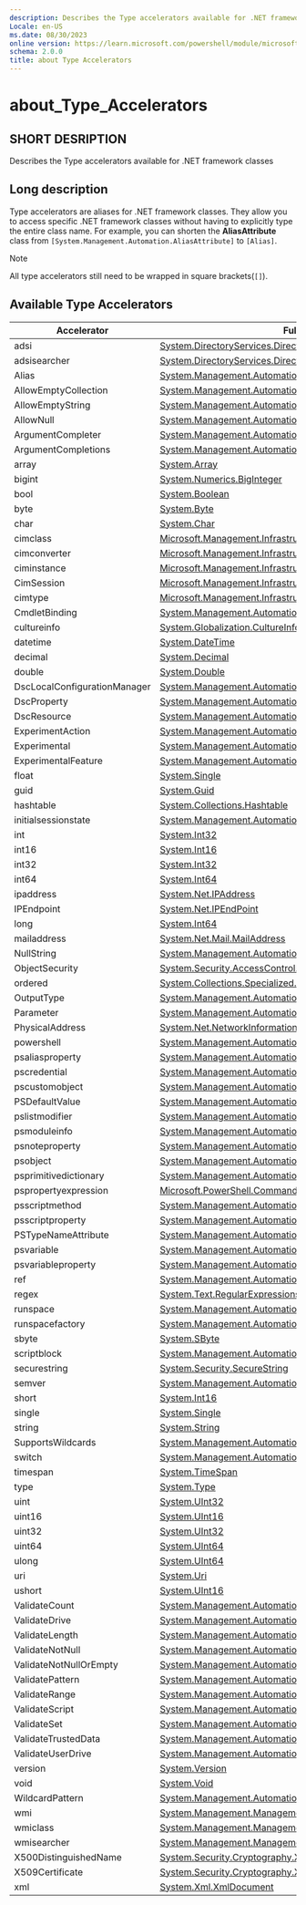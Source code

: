```yaml
---
description: Describes the Type accelerators available for .NET framework classes
Locale: en-US
ms.date: 08/30/2023
online version: https://learn.microsoft.com/powershell/module/microsoft.powershell.core/about/about_type_accelerators?view=powershell-7.3&WT.mc_id=ps-gethelp
schema: 2.0.0
title: about Type Accelerators
---
```

# about_Type_Accelerators

## SHORT DESRIPTION
Describes the Type accelerators available for .NET framework classes

## Long description

Type accelerators are aliases for .NET framework classes. They allow you to
access specific .NET framework classes without having to explicitly type the
entire class name. For example, you can shorten the **AliasAttribute**
class from `[System.Management.Automation.AliasAttribute]` to `[Alias]`.

> [!NOTE]
> All type accelerators still need to be wrapped in square brackets(`[]`).

## Available Type Accelerators

|         Accelerator          |                                                                 Full Class Name                                                                 |
| ---------------------------- | ----------------------------------------------------------------------------------------------------------------------------------------------- |
| adsi                         | [System.DirectoryServices.DirectoryEntry](xref:System.DirectoryServices.DirectoryEntry)                                                         |
| adsisearcher                 | [System.DirectoryServices.DirectorySearcher](xref:System.DirectoryServices.DirectorySearcher)                                                   |
| Alias                        | [System.Management.Automation.AliasAttribute](xref:System.Management.Automation.AliasAttribute)                                                 |
| AllowEmptyCollection         | [System.Management.Automation.AllowEmptyCollectionAttribute](xref:System.Management.Automation.AllowEmptyCollectionAttribute)                   |
| AllowEmptyString             | [System.Management.Automation.AllowEmptyStringAttribute](xref:System.Management.Automation.AllowEmptyStringAttribute)                           |
| AllowNull                    | [System.Management.Automation.AllowNullAttribute](xref:System.Management.Automation.AllowNullAttribute)                                         |
| ArgumentCompleter            | [System.Management.Automation.ArgumentCompleterAttribute](xref:System.Management.Automation.ArgumentCompleterAttribute)                         |
| ArgumentCompletions          | [System.Management.Automation.ArgumentCompletionsAttribute](xref:System.Management.Automation.ArgumentCompletionsAttribute)                     |
| array                        | [System.Array](xref:System.Array)                                                                                                               |
| bigint                       | [System.Numerics.BigInteger](xref:System.Numerics.BigInteger)                                                                                   |
| bool                         | [System.Boolean](xref:System.Boolean)                                                                                                           |
| byte                         | [System.Byte](xref:System.Byte)                                                                                                                 |
| char                         | [System.Char](xref:System.Char)                                                                                                                 |
| cimclass                     | [Microsoft.Management.Infrastructure.CimClass](xref:Microsoft.Management.Infrastructure.CimClass)                                               |
| cimconverter                 | [Microsoft.Management.Infrastructure.CimConverter](xref:Microsoft.Management.Infrastructure.CimConverter)                                       |
| ciminstance                  | [Microsoft.Management.Infrastructure.CimInstance](xref:Microsoft.Management.Infrastructure.CimInstance)                                         |
| CimSession                   | [Microsoft.Management.Infrastructure.CimSession](xref:Microsoft.Management.Infrastructure.CimSession)                                           |
| cimtype                      | [Microsoft.Management.Infrastructure.CimType](xref:Microsoft.Management.Infrastructure.CimType)                                                 |
| CmdletBinding                | [System.Management.Automation.CmdletBindingAttribute](xref:System.Management.Automation.CmdletBindingAttribute)                                 |
| cultureinfo                  | [System.Globalization.CultureInfo](xref:System.Globalization.CultureInfo)                                                                       |
| datetime                     | [System.DateTime](xref:System.DateTime)                                                                                                         |
| decimal                      | [System.Decimal](xref:System.Decimal)                                                                                                           |
| double                       | [System.Double](xref:System.Double)                                                                                                             |
| DscLocalConfigurationManager | [System.Management.Automation.DscLocalConfigurationManagerAttribute](xref:System.Management.Automation.DscLocalConfigurationManagerAttribute)   |
| DscProperty                  | [System.Management.Automation.DscPropertyAttribute](xref:System.Management.Automation.DscPropertyAttribute)                                     |
| DscResource                  | [System.Management.Automation.DscResourceAttribute](xref:System.Management.Automation.DscResourceAttribute)                                     |
| ExperimentAction             | [System.Management.Automation.ExperimentAction](xref:System.Management.Automation.ExperimentAction)                                             |
| Experimental                 | [System.Management.Automation.ExperimentalAttribute](xref:System.Management.Automation.ExperimentalAttribute)                                   |
| ExperimentalFeature          | [System.Management.Automation.ExperimentalFeature](xref:System.Management.Automation.ExperimentalFeature)                                       |
| float                        | [System.Single](xref:System.Single)                                                                                                             |
| guid                         | [System.Guid](xref:System.Guid)                                                                                                                 |
| hashtable                    | [System.Collections.Hashtable](xref:System.Collections.Hashtable)                                                                               |
| initialsessionstate          | [System.Management.Automation.Runspaces.InitialSessionState](xref:System.Management.Automation.Runspaces.InitialSessionState)                   |
| int                          | [System.Int32](xref:System.Int32)                                                                                                               |
| int16                        | [System.Int16](xref:System.Int16)                                                                                                               |
| int32                        | [System.Int32](xref:System.Int32)                                                                                                               |
| int64                        | [System.Int64](xref:System.Int64)                                                                                                               |
| ipaddress                    | [System.Net.IPAddress](xref:System.Net.IPAddress)                                                                                               |
| IPEndpoint                   | [System.Net.IPEndPoint](xref:System.Net.IPEndPoint)                                                                                             |
| long                         | [System.Int64](xref:System.Int64)                                                                                                               |
| mailaddress                  | [System.Net.Mail.MailAddress](xref:System.Net.Mail.MailAddress)                                                                                 |
| NullString                   | [System.Management.Automation.Language.NullString](xref:System.Management.Automation.Language.NullString)                                       |
| ObjectSecurity               | [System.Security.AccessControl.ObjectSecurity](xref:System.Security.AccessControl.ObjectSecurity)                                               |
| ordered                      | [System.Collections.Specialized.OrderedDictionary](xref:System.Collections.Specialized.OrderedDictionary)                                       |
| OutputType                   | [System.Management.Automation.OutputTypeAttribute](xref:System.Management.Automation.OutputTypeAttribute)                                       |
| Parameter                    | [System.Management.Automation.ParameterAttribute](xref:System.Management.Automation.ParameterAttribute)                                         |
| PhysicalAddress              | [System.Net.NetworkInformation.PhysicalAddress](xref:System.Net.NetworkInformation.PhysicalAddress)                                             |
| powershell                   | [System.Management.Automation.PowerShell](xref:System.Management.Automation.PowerShell)                                                         |
| psaliasproperty              | [System.Management.Automation.PSAliasProperty](xref:System.Management.Automation.PSAliasProperty)                                               |
| pscredential                 | [System.Management.Automation.PSCredential](xref:System.Management.Automation.PSCredential)                                                     |
| pscustomobject               | [System.Management.Automation.PSObject](xref:System.Management.Automation.PSObject)                                                             |
| PSDefaultValue               | [System.Management.Automation.PSDefaultValueAttribute](xref:System.Management.Automation.PSDefaultValueAttribute)                               |
| pslistmodifier               | [System.Management.Automation.PSListModifier](xref:System.Management.Automation.PSListModifier)                                                 |
| psmoduleinfo                 | [System.Management.Automation.PSModuleInfo](xref:System.Management.Automation.PSModuleInfo)                                                     |
| psnoteproperty               | [System.Management.Automation.PSNoteProperty](xref:System.Management.Automation.PSNoteProperty)                                                 |
| psobject                     | [System.Management.Automation.PSObject](xref:System.Management.Automation.PSObject)                                                             |
| psprimitivedictionary        | [System.Management.Automation.PSPrimitiveDictionary](xref:System.Management.Automation.PSPrimitiveDictionary)                                   |
| pspropertyexpression         | [Microsoft.PowerShell.Commands.PSPropertyExpression](xref:Microsoft.PowerShell.Commands.PSPropertyExpression)                                   |
| psscriptmethod               | [System.Management.Automation.PSScriptMethod](xref:System.Management.Automation.PSScriptMethod)                                                 |
| psscriptproperty             | [System.Management.Automation.PSScriptProperty](xref:System.Management.Automation.PSScriptProperty)                                             |
| PSTypeNameAttribute          | [System.Management.Automation.PSTypeNameAttribute](xref:System.Management.Automation.PSTypeNameAttribute)                                       |
| psvariable                   | [System.Management.Automation.PSVariable](xref:System.Management.Automation.PSVariable)                                                         |
| psvariableproperty           | [System.Management.Automation.PSVariableProperty](xref:System.Management.Automation.PSVariableProperty)                                         |
| ref                          | [System.Management.Automation.PSReference](xref:System.Management.Automation.PSReference)                                                       |
| regex                        | [System.Text.RegularExpressions.Regex](xref:System.Text.RegularExpressions.Regex)                                                               |
| runspace                     | [System.Management.Automation.Runspaces.Runspace](xref:System.Management.Automation.Runspaces.Runspace)                                         |
| runspacefactory              | [System.Management.Automation.Runspaces.RunspaceFactory](xref:System.Management.Automation.Runspaces.RunspaceFactory)                           |
| sbyte                        | [System.SByte](xref:System.SByte)                                                                                                               |
| scriptblock                  | [System.Management.Automation.ScriptBlock](xref:System.Management.Automation.ScriptBlock)                                                       |
| securestring                 | [System.Security.SecureString](xref:System.Security.SecureString)                                                                               |
| semver                       | [System.Management.Automation.SemanticVersion](xref:System.Management.Automation.SemanticVersion)                                               |
| short                        | [System.Int16](xref:System.Int16)                                                                                                               |
| single                       | [System.Single](xref:System.Single)                                                                                                             |
| string                       | [System.String](xref:System.String)                                                                                                             |
| SupportsWildcards            | [System.Management.Automation.SupportsWildcardsAttribute](xref:System.Management.Automation.SupportsWildcardsAttribute)                         |
| switch                       | [System.Management.Automation.SwitchParameter](xref:System.Management.Automation.SwitchParameter)                                               |
| timespan                     | [System.TimeSpan](xref:System.TimeSpan)                                                                                                         |
| type                         | [System.Type](xref:System.Type)                                                                                                                 |
| uint                         | [System.UInt32](xref:System.UInt32)                                                                                                             |
| uint16                       | [System.UInt16](xref:System.UInt16)                                                                                                             |
| uint32                       | [System.UInt32](xref:System.UInt32)                                                                                                             |
| uint64                       | [System.UInt64](xref:System.UInt64)                                                                                                             |
| ulong                        | [System.UInt64](xref:System.UInt64)                                                                                                             |
| uri                          | [System.Uri](xref:System.Uri)                                                                                                                   |
| ushort                       | [System.UInt16](xref:System.UInt16)                                                                                                             |
| ValidateCount                | [System.Management.Automation.ValidateCountAttribute](xref:System.Management.Automation.ValidateCountAttribute)                                 |
| ValidateDrive                | [System.Management.Automation.ValidateDriveAttribute](xref:System.Management.Automation.ValidateDriveAttribute)                                 |
| ValidateLength               | [System.Management.Automation.ValidateLengthAttribute](xref:System.Management.Automation.ValidateLengthAttribute)                               |
| ValidateNotNull              | [System.Management.Automation.ValidateNotNullAttribute](xref:System.Management.Automation.ValidateNotNullAttribute)                             |
| ValidateNotNullOrEmpty       | [System.Management.Automation.ValidateNotNullOrEmptyAttribute](xref:System.Management.Automation.ValidateNotNullOrEmptyAttribute)               |
| ValidatePattern              | [System.Management.Automation.ValidatePatternAttribute](xref:System.Management.Automation.ValidatePatternAttribute)                             |
| ValidateRange                | [System.Management.Automation.ValidateRangeAttribute](xref:System.Management.Automation.ValidateRangeAttribute)                                 |
| ValidateScript               | [System.Management.Automation.ValidateScriptAttribute](xref:System.Management.Automation.ValidateScriptAttribute)                               |
| ValidateSet                  | [System.Management.Automation.ValidateSetAttribute](xref:System.Management.Automation.ValidateSetAttribute)                                     |
| ValidateTrustedData          | [System.Management.Automation.ValidateTrustedDataAttribute](xref:System.Management.Automation.ValidateTrustedDataAttribute)                     |
| ValidateUserDrive            | [System.Management.Automation.ValidateUserDriveAttribute](xref:System.Management.Automation.ValidateUserDriveAttribute)                         |
| version                      | [System.Version](xref:System.Version)                                                                                                           |
| void                         | [System.Void](xref:System.Void)                                                                                                                 |
| WildcardPattern              | [System.Management.Automation.WildcardPattern](xref:System.Management.Automation.WildcardPattern)                                               |
| wmi                          | [System.Management.ManagementObject](xref:System.Management.ManagementObject)                                                                   |
| wmiclass                     | [System.Management.ManagementClass](xref:System.Management.ManagementClass)                                                                     |
| wmisearcher                  | [System.Management.ManagementObjectSearcher](xref:System.Management.ManagementObjectSearcher)                                                   |
| X500DistinguishedName        | [System.Security.Cryptography.X509Certificates.X500DistinguishedName](xref:System.Security.Cryptography.X509Certificates.X500DistinguishedName) |
| X509Certificate              | [System.Security.Cryptography.X509Certificates.X509Certificate](xref:System.Security.Cryptography.X509Certificates.X509Certificate)             |
| xml                          | [System.Xml.XmlDocument](xref:System.Xml.XmlDocument)                                                                                           |
